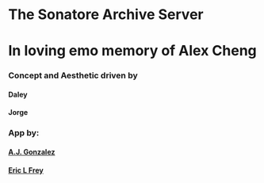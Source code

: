 # The Sonatore Archive Server


# In loving emo memory of Alex Cheng
### Concept and Aesthetic driven by
#### Daley 
#### Jorge
### App by:
#### [A.J. Gonzalez](https://github.com/AngieMGonzalez)
#### [Eric L Frey](https://github.com/ericlfrey)
